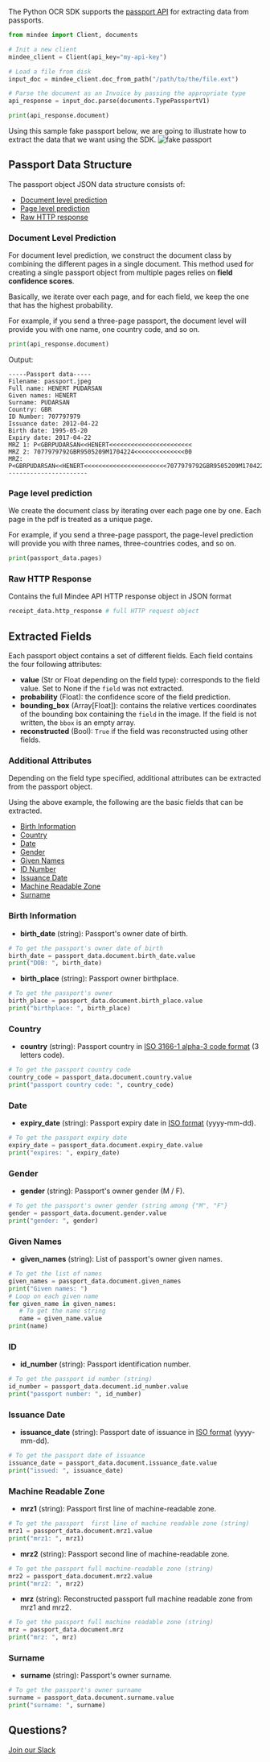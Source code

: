 The Python  OCR SDK supports the [passport API](https://developers.mindee.com/docs/passport-ocr) for extracting data from passports.

```python
from mindee import Client, documents

# Init a new client
mindee_client = Client(api_key="my-api-key")

# Load a file from disk
input_doc = mindee_client.doc_from_path("/path/to/the/file.ext")

# Parse the document as an Invoice by passing the appropriate type
api_response = input_doc.parse(documents.TypePassportV1)

print(api_response.document)
```

Using this sample fake passport below, we are going to illustrate how to extract the data that we want using the SDK.
![fake passport](https://files.readme.io/4a16b1d-passport_pic.jpg)

## Passport Data Structure
The passport object JSON data structure consists of:

- [Document level prediction](#document-level-prediction)
- [Page level prediction](#page-level-prediction)
- [Raw HTTP response](#raw-http-response)

### Document Level Prediction
For document level prediction, we construct the document class by combining the different pages in a single document.
This method used for creating a single passport object from multiple pages relies on **field confidence scores**.

Basically, we iterate over each page, and for each field, we keep the one that has the highest probability.

For example, if you send a three-page passport, the document level will provide you with one name, one country code, and so on.

```python
print(api_response.document)
```

Output:
```
-----Passport data-----
Filename: passport.jpeg
Full name: HENERT PUDARSAN
Given names: HENERT
Surname: PUDARSAN
Country: GBR
ID Number: 707797979
Issuance date: 2012-04-22
Birth date: 1995-05-20
Expiry date: 2017-04-22
MRZ 1: P<GBRPUDARSAN<<HENERT<<<<<<<<<<<<<<<<<<<<<<<
MRZ 2: 7077979792GBR9505209M1704224<<<<<<<<<<<<<<00
MRZ: P<GBRPUDARSAN<<HENERT<<<<<<<<<<<<<<<<<<<<<<<7077979792GBR9505209M1704224<<<<<<<<<<<<<<00
----------------------
```

### Page level prediction

We create the document class by iterating over each page one by one. Each page in the pdf is treated as a unique page.

For example, if you send a three-page passport, the page-level prediction will provide you with three names, three-countries codes, and so on.

```python
print(passport_data.pages)
```

### Raw HTTP Response
Contains the full Mindee API HTTP response object in JSON format

```python
receipt_data.http_response # full HTTP request object
```


## Extracted Fields
Each passport object contains a set of different fields. Each field contains the four following attributes:

- **value** (Str or Float depending on the field type): corresponds to the field value. Set to None if the `field` was not extracted.
- **probability** (Float): the confidence score of the field prediction.
- **bounding_box** (Array[Float]): contains the relative vertices coordinates of the bounding box containing the `field` in the image.
  If the field is not written, the `bbox` is an empty array.
- **reconstructed** (Bool): `True` if the field was reconstructed using other fields.


### Additional Attributes
Depending on the field type specified, additional attributes can be extracted from the passport object.

Using the above example, the following are the basic fields that can be extracted.

- [Birth Information](#birth-information)
- [Country](#country)
- [Date](#date)
- [Gender](#gender)
- [Given Names](#given-names)
- [ID Number](#id)
- [Issuance Date](#issuance-date)
- [Machine Readable Zone](#machine-readable-zone)
- [Surname](#surname)

### Birth Information
- **birth_date** (string): Passport's owner date of birth.

```python
# To get the passport's owner date of birth
birth_date = passport_data.document.birth_date.value
print("DOB: ", birth_date)
```

- **birth_place** (string): Passport owner birthplace.

```python
# To get the passport's owner
birth_place = passport_data.document.birth_place.value
print("birthplace: ", birth_place)
```

### Country
- **country** (string): Passport country in [ISO 3166-1 alpha-3 code format](https://en.wikipedia.org/wiki/ISO_3166-1_alpha-3) (3 letters code).

```python
# To get the passport country code
country_code = passport_data.document.country.value
print("passport country code: ", country_code)
```

### Date
- **expiry_date** (string): Passport expiry date in [ISO format](https://en.wikipedia.org/wiki/ISO_8601) (yyyy-mm-dd).

```python
# To get the passport expiry date
expiry_date = passport_data.document.expiry_date.value
print("expires: ", expiry_date)
```

### Gender
- **gender** (string): Passport's owner gender (M / F).

```python
# To get the passport's owner gender (string among {"M", "F"}
gender = passport_data.document.gender.value
print("gender: ", gender)
```

### Given Names
- **given_names** (string): List of passport's owner given names.

```python
# To get the list of names
given_names = passport_data.document.given_names
print("Given names: ")
# Loop on each given name
for given_name in given_names:
   # To get the name string
   name = given_name.value
print(name)
```

### ID
- **id_number** (string): Passport identification number.

```python
# To get the passport id number (string)
id_number = passport_data.document.id_number.value
print("passport number: ", id_number)
```

### Issuance Date
- **issuance_date** (string): Passport date of issuance in [ISO format](https://en.wikipedia.org/wiki/ISO_8601) (yyyy-mm-dd).

```python
# To get the passport date of issuance
issuance_date = passport_data.document.issuance_date.value
print("issued: ", issuance_date)
```

### Machine Readable Zone
- **mrz1** (string): Passport first line of machine-readable zone.

```python
# To get the passport  first line of machine readable zone (string)
mrz1 = passport_data.document.mrz1.value
print("mrz1: ", mrz1)
```

- **mrz2** (string): Passport second line of machine-readable zone.

```python
# To get the passport full machine-readable zone (string)
mrz2 = passport_data.document.mrz2.value
print("mrz2: ", mrz2)
```

- **mrz** (string): Reconstructed passport full machine readable zone from mrz1 and mrz2.

```python
# To get the passport full machine readable zone (string)
mrz = passport_data.document.mrz
print("mrz: ", mrz)
```

### Surname
- **surname** (string): Passport's owner surname.

```python
# To get the passport's owner surname
surname = passport_data.document.surname.value
print("surname: ", surname)
```

## Questions?
[Join our Slack](https://join.slack.com/t/mindee-community/shared_invite/zt-1jv6nawjq-FDgFcF2T5CmMmRpl9LLptw)

